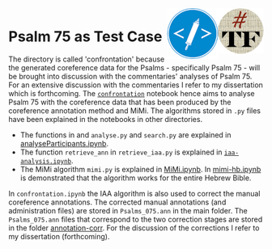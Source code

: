 <img align="right" src="images/tf-small.png" width="90"/>
<img align="right" src="images/etcbc.png" width="100"/>

# Psalm 75 as Test Case

The directory is called 'confrontation' because the generated coreference data for the Psalms - specifically Psalm 75 - will be brought into discussion with the commentaries' analyses of Psalm 75. For an extensive discussion with the commentaries I refer to my dissertation which is forthcoming. The [`confrontation`](https://github.com/cmerwich/participant-analysis/blob/master/confrontation/confrontation-ps75.ipynb) notebook hence aims to analyse Psalm 75 with the coreference data that has been produced by the coreference annotation method and MiMi. The algorithms stored in `.py` files have been explained in the notebooks in other directories. 

* The functions in and `analyse.py` and `search.py` are explained in [analyseParticipants.ipynb](https://github.com/cmerwich/participant-analysis/blob/master/tf_conversion/analyseParticipants.ipynb). 
* The function `retrieve_ann` in `retrieve_iaa.py` is explained in [`iaa-analysis.ipynb`](https://github.com/cmerwich/participant-analysis/blob/master/iaa/iaa-analysis.ipynb). 
* The MiMi algorithm `mimi.py` is explained in [MiMi.ipynb](https://github.com/cmerwich/participant-analysis/blob/master/mimi/MiMi.ipynb). In [mimi-hb.ipynb](https://github.com/cmerwich/participant-analysis/blob/master/mimi/mimi-hb/mimi-hb.ipynb) is demonstrated that the algorithm works for the entire Hebrew Bible.

In `confrontation.ipynb` the IAA algorithm is also used to correct the manual coreference annotations. The corrected manual annotations (and administration files) are stored in `Psalms_075.ann` in the main folder. The `Psalms_075.ann` files that correspond to the two correction stages are stored in the folder [annotation-corr](https://github.com/cmerwich/participant-analysis/tree/master/confrontation/annotation-corr). For the discussion of the corrections I refer to my dissertation (forthcoming). 